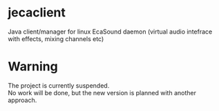 # jecaclient
Java client/manager for linux EcaSound daemon (virtual audio intefrace with effects, mixing channels etc)</br>

# Warning
The project is currently suspended.<br>
No work will be done, but the new version is planned with another approach.

